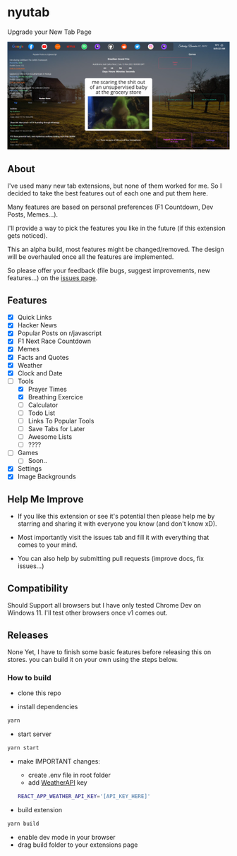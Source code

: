 # nyutab

Upgrade your New Tab Page

![Screenshot](/.github/Assets/screenshot-1v0.7.png)

## About

I've used many new tab extensions, but none of them worked for me. So I decided to take the best features out of each one and put them here.

Many features are based on personal preferences (F1 Countdown, Dev Posts, Memes...).

I'll provide a way to pick the features you like in the future (if this extension gets noticed).

This an alpha build, most features might be changed/removed. The design will be overhauled once all the features are implemented.

So please offer your feedback (file bugs, suggest improvements, new features...) on the [issues page](https://github.com/mohamedbechirmejri/nyutab/issues).

## Features

- [x] Quick Links
- [x] Hacker News
- [x] Popular Posts on r/javascript
- [x] F1 Next Race Countdown
- [x] Memes
- [x] Facts and Quotes
- [x] Weather
- [x] Clock and Date
- [ ] Tools
  - [x] Prayer Times
  - [x] Breathing Exercice
  - [ ] Calculator
  - [ ] Todo List
  - [ ] Links To Popular Tools
  - [ ] Save Tabs for Later
  - [ ] Awesome Lists
  - [ ] ????
- [ ] Games
  - [ ] Soon..
- [x] Settings
- [x] Image Backgrounds

## Help Me Improve

- If you like this extension or see it's potential then please help me by starring and sharing it with everyone you know (and don't know xD).

- Most importantly visit the issues tab and fill it with everything that comes to your mind.

- You can also help by submitting pull requests (improve docs, fix issues...)

## Compatibility

Should Support all browsers but I have only tested Chrome Dev on Windows 11. I'll test other browsers once v1 comes out.

## Releases

None Yet, I have to finish some basic features before releasing this on stores. you can build it on your own using the steps below.

### How to build

- clone this repo

- install dependencies

```bash
yarn
```

- start server

```bash
yarn start
```

- make IMPORTANT changes:

  - create .env file in root folder
  - add [WeatherAPI](https://weatherapi.com) key

  ```bash
  REACT_APP_WEATHER_API_KEY='[API_KEY_HERE]'
  ```

- build extension

```bash
yarn build
```

- enable dev mode in your browser
- drag build folder to your extensions page
